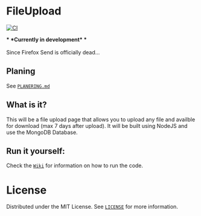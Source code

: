 # FileUpload
[![CI](https://github.com/linusromland/FileUpload/actions/workflows/main.yml/badge.svg?branch=master)](https://github.com/linusromland/FileUpload/actions/workflows/main.yml)

**\* \***Currently in development**\* \***<br><br>
Since Firefox Send is officially dead...

## Planing

See [`PLANERING.md`](https://github.com/linusromland/FileUpload/blob/master/planingFiles/PLANERING.md)

## What is it?

This will be a file upload page that allows you to upload any file and availble for download (max 7 days after upload). It will be built using NodeJS and use the MongoDB Database.

## Run it yourself:

Check the [`Wiki`](https://github.com/linusromland/FileUpload/wiki/Running-the-Code) for information on how to run the code.

# License

Distributed under the MIT License. See <a href="https://github.com/linusromland/FileUpload/blob/master/LICENSE" >`LICENSE`</a> for more information.

